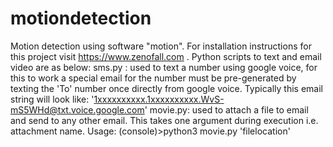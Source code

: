 # motiondetection
Motion detection using software "motion". For installation instructions for this project visit https://www.zenofall.com . 
Python scripts to text and email video are as below:
sms.py : used to text a number using google voice, for this to work a special email for the number must be pre-generated by texting the 'To' number once directly from google voice. Typically this email string will look like: '1xxxxxxxxxx.1xxxxxxxxxx.WvS-mS5WHd@txt.voice.google.com'
movie.py: used to attach a file to email and send to any other email. This takes one argument during execution i.e. attachment name.
Usage: (console)>python3 movie.py 'filelocation'
